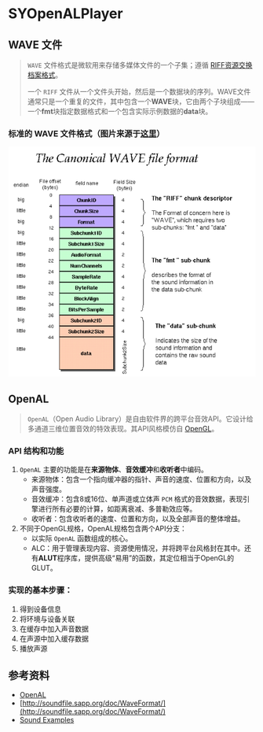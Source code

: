 # SYOpenALPlayer

## WAVE 文件

> `WAVE` 文件格式是微软用来存储多媒体文件的一个子集；遵循 [RIFF资源交换档案格式](https://zh.wikipedia.org/zh-cn/%E8%B5%84%E6%BA%90%E4%BA%A4%E6%8D%A2%E6%A1%A3%E6%A1%88%E6%A0%BC%E5%BC%8F)。
> 
> 一个 `RIFF` 文件从一个文件头开始，然后是一个数据块的序列。WAVE文件通常只是一个重复的文件，其中包含一个**WAVE**块，它由两个子块组成——一个**fmt**块指定数据格式和一个包含实际示例数据的**data**块。

### 标准的 WAVE 文件格式（图片来源于[这里](http://soundfile.sapp.org/doc/WaveFormat/)）
![](wav_sound_format.gif)

## OpenAL
> `OpenAL`（Open Audio Library）是自由软件界的跨平台音效API。它设计给多通道三维位置音效的特效表现。其API风格模仿自 [OpenGL](https://zh.wikipedia.org/wiki/OpenGL)。

### API 结构和功能
1. `OpenAL` 主要的功能是在**来源物体**、**音效缓冲**和**收听者**中编码。
	- 来源物体：包含一个指向缓冲器的指针、声音的速度、位置和方向，以及声音强度。
	- 音效缓冲：包含8或16位、单声道或立体声 `PCM` 格式的音效数据，表现引擎进行所有必要的计算，如距离衰减、多普勒效应等。
	- 收听者：包含收听者的速度、位置和方向，以及全部声音的整体增益。
2. 不同于OpenGL规格，OpenAL规格包含两个API分支：
	- 以实际 `OpenAL` 函数组成的核心。
	- ALC：用于管理表现内容、资源使用情况，并将跨平台风格封在其中。还有**ALUT**程序库，提供高级“易用”的函数，其定位相当于OpenGL的GLUT。

### 实现的基本步骤：
1. 得到设备信息
2. 将环境与设备关联
3. 在缓存中加入声音数据
4. 在声源中加入缓存数据
5. 播放声源

## 参考资料
- [OpenAL](https://zh.wikipedia.org/wiki/OpenAL)
- [http://soundfile.sapp.org/doc/WaveFormat/](http://soundfile.sapp.org/doc/WaveFormat/)
- [Sound Examples](http://www.music.helsinki.fi/tmt/opetus/uusmedia/esim/index-e.html)
